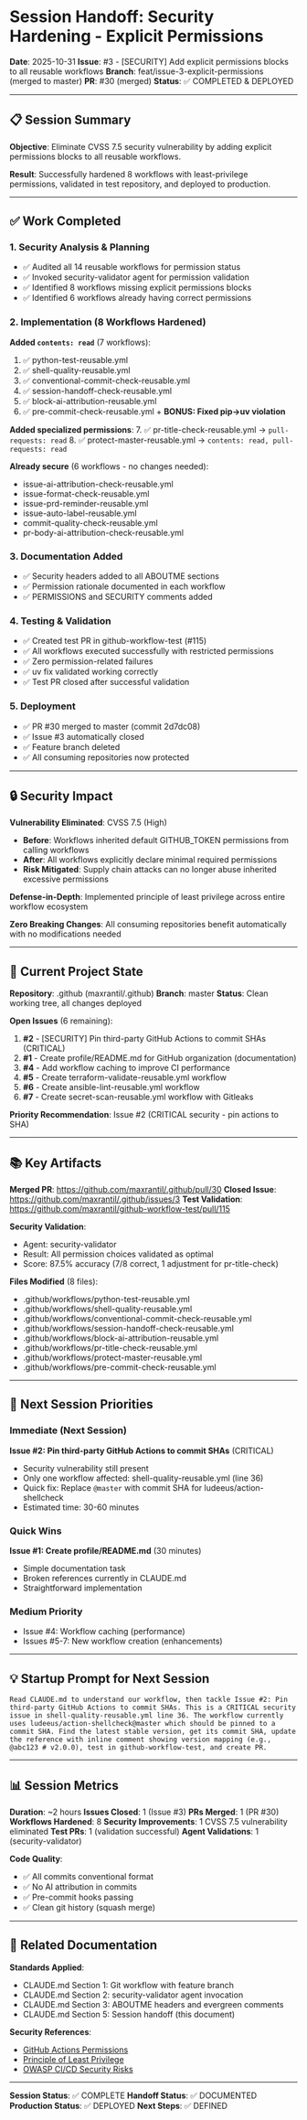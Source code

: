 # Session Handoff: Security Hardening - Explicit Permissions

**Date**: 2025-10-31
**Issue**: #3 - [SECURITY] Add explicit permissions blocks to all reusable workflows
**Branch**: feat/issue-3-explicit-permissions (merged to master)
**PR**: #30 (merged)
**Status**: ✅ COMPLETED & DEPLOYED

---

## 📋 Session Summary

**Objective**: Eliminate CVSS 7.5 security vulnerability by adding explicit permissions blocks to all reusable workflows.

**Result**: Successfully hardened 8 workflows with least-privilege permissions, validated in test repository, and deployed to production.

---

## ✅ Work Completed

### 1. Security Analysis & Planning
- ✅ Audited all 14 reusable workflows for permission status
- ✅ Invoked security-validator agent for permission validation
- ✅ Identified 8 workflows missing explicit permissions blocks
- ✅ Identified 6 workflows already having correct permissions

### 2. Implementation (8 Workflows Hardened)

**Added `contents: read`** (7 workflows):
1. ✅ python-test-reusable.yml
2. ✅ shell-quality-reusable.yml
3. ✅ conventional-commit-check-reusable.yml
4. ✅ session-handoff-check-reusable.yml
5. ✅ block-ai-attribution-reusable.yml
6. ✅ pre-commit-check-reusable.yml + **BONUS: Fixed pip→uv violation**

**Added specialized permissions**:
7. ✅ pr-title-check-reusable.yml → `pull-requests: read`
8. ✅ protect-master-reusable.yml → `contents: read, pull-requests: read`

**Already secure** (6 workflows - no changes needed):
- issue-ai-attribution-check-reusable.yml
- issue-format-check-reusable.yml
- issue-prd-reminder-reusable.yml
- issue-auto-label-reusable.yml
- commit-quality-check-reusable.yml
- pr-body-ai-attribution-check-reusable.yml

### 3. Documentation Added
- ✅ Security headers added to all ABOUTME sections
- ✅ Permission rationale documented in each workflow
- ✅ PERMISSIONS and SECURITY comments added

### 4. Testing & Validation
- ✅ Created test PR in github-workflow-test (#115)
- ✅ All workflows executed successfully with restricted permissions
- ✅ Zero permission-related failures
- ✅ uv fix validated working correctly
- ✅ Test PR closed after successful validation

### 5. Deployment
- ✅ PR #30 merged to master (commit 2d7dc08)
- ✅ Issue #3 automatically closed
- ✅ Feature branch deleted
- ✅ All consuming repositories now protected

---

## 🔒 Security Impact

**Vulnerability Eliminated**: CVSS 7.5 (High)
- **Before**: Workflows inherited default GITHUB_TOKEN permissions from calling workflows
- **After**: All workflows explicitly declare minimal required permissions
- **Risk Mitigated**: Supply chain attacks can no longer abuse inherited excessive permissions

**Defense-in-Depth**: Implemented principle of least privilege across entire workflow ecosystem

**Zero Breaking Changes**: All consuming repositories benefit automatically with no modifications needed

---

## 🎯 Current Project State

**Repository**: .github (maxrantil/.github)
**Branch**: master
**Status**: Clean working tree, all changes deployed

**Open Issues** (6 remaining):
1. **#2** - [SECURITY] Pin third-party GitHub Actions to commit SHAs (CRITICAL)
2. **#1** - Create profile/README.md for GitHub organization (documentation)
3. **#4** - Add workflow caching to improve CI performance
4. **#5** - Create terraform-validate-reusable.yml workflow
5. **#6** - Create ansible-lint-reusable.yml workflow
6. **#7** - Create secret-scan-reusable.yml workflow with Gitleaks

**Priority Recommendation**: Issue #2 (CRITICAL security - pin actions to SHA)

---

## 📚 Key Artifacts

**Merged PR**: https://github.com/maxrantil/.github/pull/30
**Closed Issue**: https://github.com/maxrantil/.github/issues/3
**Test Validation**: https://github.com/maxrantil/github-workflow-test/pull/115

**Security Validation**:
- Agent: security-validator
- Result: All permission choices validated as optimal
- Score: 87.5% accuracy (7/8 correct, 1 adjustment for pr-title-check)

**Files Modified** (8 files):
- .github/workflows/python-test-reusable.yml
- .github/workflows/shell-quality-reusable.yml
- .github/workflows/conventional-commit-check-reusable.yml
- .github/workflows/session-handoff-check-reusable.yml
- .github/workflows/block-ai-attribution-reusable.yml
- .github/workflows/pr-title-check-reusable.yml
- .github/workflows/protect-master-reusable.yml
- .github/workflows/pre-commit-check-reusable.yml

---

## 🚀 Next Session Priorities

### Immediate (Next Session)
**Issue #2: Pin third-party GitHub Actions to commit SHAs** (CRITICAL)
- Security vulnerability still present
- Only one workflow affected: shell-quality-reusable.yml (line 36)
- Quick fix: Replace `@master` with commit SHA for ludeeus/action-shellcheck
- Estimated time: 30-60 minutes

### Quick Wins
**Issue #1: Create profile/README.md** (30 minutes)
- Simple documentation task
- Broken references currently in CLAUDE.md
- Straightforward implementation

### Medium Priority
- Issue #4: Workflow caching (performance)
- Issues #5-7: New workflow creation (enhancements)

---

## 💡 Startup Prompt for Next Session

```
Read CLAUDE.md to understand our workflow, then tackle Issue #2: Pin third-party GitHub Actions to commit SHAs. This is a CRITICAL security issue in shell-quality-reusable.yml line 36. The workflow currently uses ludeeus/action-shellcheck@master which should be pinned to a commit SHA. Find the latest stable version, get its commit SHA, update the reference with inline comment showing version mapping (e.g., @abc123 # v2.0.0), test in github-workflow-test, and create PR.
```

---

## 📊 Session Metrics

**Duration**: ~2 hours
**Issues Closed**: 1 (Issue #3)
**PRs Merged**: 1 (PR #30)
**Workflows Hardened**: 8
**Security Improvements**: 1 CVSS 7.5 vulnerability eliminated
**Test PRs**: 1 (validation successful)
**Agent Validations**: 1 (security-validator)

**Code Quality**:
- ✅ All commits conventional format
- ✅ No AI attribution in commits
- ✅ Pre-commit hooks passing
- ✅ Clean git history (squash merge)

---

## 🔗 Related Documentation

**Standards Applied**:
- CLAUDE.md Section 1: Git workflow with feature branch
- CLAUDE.md Section 2: security-validator agent invocation
- CLAUDE.md Section 3: ABOUTME headers and evergreen comments
- CLAUDE.md Section 5: Session handoff (this document)

**Security References**:
- [GitHub Actions Permissions](https://docs.github.com/en/actions/using-jobs/assigning-permissions-to-jobs)
- [Principle of Least Privilege](https://en.wikipedia.org/wiki/Principle_of_least_privilege)
- [OWASP CI/CD Security Risks](https://owasp.org/www-project-top-10-ci-cd-security-risks/)

---

**Session Status**: ✅ COMPLETE
**Handoff Status**: ✅ DOCUMENTED
**Production Status**: ✅ DEPLOYED
**Next Steps**: ✅ DEFINED
